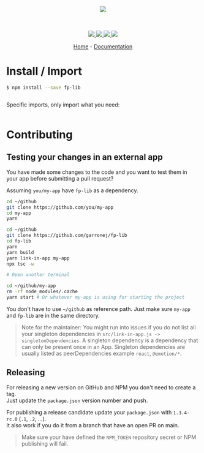 <p align="center">
    <img src="https://user-images.githubusercontent.com/6702424/80216211-00ef5280-863e-11ea-81de-59f3a3d4b8e4.png">  
</p>
<p align="center">
    <i></i>
    <br>
    <br>
    <a href="https://github.com/yuyi919/fp-lib/actions">
      <img src="https://github.com/yuyi919/fp-lib/workflows/ci/badge.svg?branch=main">
    </a>
    <a href="https://bundlephobia.com/package/fp-lib">
      <img src="https://img.shields.io/bundlephobia/minzip/fp-lib">
    </a>
    <a href="https://www.npmjs.com/package/fp-lib">
      <img src="https://img.shields.io/npm/dw/fp-lib">
    </a>
    <a href="https://github.com/yuyi919/fp-lib/blob/main/LICENSE">
      <img src="https://img.shields.io/npm/l/fp-lib">
    </a>
</p>
<p align="center">
  <a href="https://github.com/yuyi919/fp-lib">Home</a>
  -
  <a href="https://github.com/yuyi919/fp-lib">Documentation</a>
</p>

# Install / Import

```bash
$ npm install --save fp-lib
```

```typescript

```

Specific imports, only import what you need:

```typescript

```

# Contributing

## Testing your changes in an external app

You have made some changes to the code and you want to test them
in your app before submitting a pull request?

Assuming `you/my-app` have `fp-lib` as a dependency.

```bash
cd ~/github
git clone https://github.com/you/my-app
cd my-app
yarn

cd ~/github
git clone https://github.com/garronej/fp-lib
cd fp-lib
yarn
yarn build
yarn link-in-app my-app
npx tsc -w

# Open another terminal

cd ~/github/my-app
rm -rf node_modules/.cache
yarn start # Or whatever my-app is using for starting the project
```

You don't have to use `~/github` as reference path. Just make sure `my-app` and `fp-lib`
are in the same directory.

> Note for the maintainer: You might run into issues if you do not list all your singleton dependencies in
> `src/link-in-app.js -> singletonDependencies`. A singleton dependency is a dependency that can
> only be present once in an App. Singleton dependencies are usually listed as peerDependencies example `react`, `@emotion/*`.

## Releasing

For releasing a new version on GitHub and NPM you don't need to create a tag.  
Just update the `package.json` version number and push.

For publishing a release candidate update your `package.json` with `1.3.4-rc.0` (`.1`, `.2`, ...).  
It also work if you do it from a branch that have an open PR on main.

> Make sure your have defined the `NPM_TOKEN` repository secret or NPM publishing will fail.
